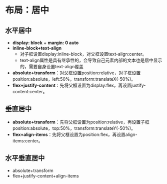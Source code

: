 # 布局：居中

## 水平居中

* **display: block** + **margin: 0 auto**
* **inline-block+text-align**
    * 对子框设置display:inline-block，对父框设置text-align:center。
    * text-align属性是具有继承性的，会导致自己元素内部的文本也是居中显示的，需要自身设置text-align覆盖
* **absolute+transform**：对父框设置position:relative，对子框设置position:absolute，left:50%，transform:translateX(-50%)。
* **flex+justify-content**：先将父框设置为display:flex，再设置justify-content:center。

## 垂直居中

* **absolute+transform**：先将父框设置为position:relative，再设置子框position:absolute，top:50%，transform:translateY(-50%)。
* **flex+align-items**：先将父框设置为position:flex，再设置align-items:center。

## 水平垂直居中

* absolute+transform
* flex+justify-content+align-items
